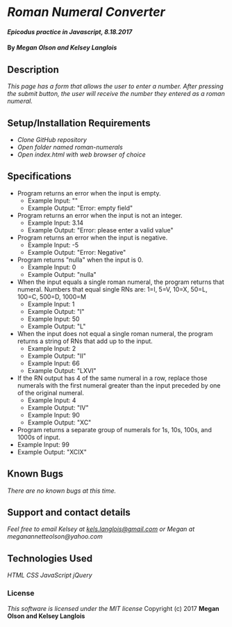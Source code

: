 # _Roman Numeral Converter_

#### _Epicodus practice in Javascript, 8.18.2017_

#### By _**Megan Olson and Kelsey Langlois**_

## Description

_This page has a form that allows the user to enter a number. After pressing the submit button, the user will receive the number they entered as a roman numeral._

## Setup/Installation Requirements

* _Clone GitHub repository_
* _Open folder named roman-numerals_
* _Open index.html with web browser of choice_

## Specifications

* Program returns an error when the input is empty.
  * Example Input: ""
  * Example Output: "Error: empty field"
* Program returns an error when the input is not an integer.
  * Example Input: 3.14
  * Example Output: "Error: please enter a valid value"
* Program returns an error when the input is negative.
  * Example Input: -5
  * Example Output: "Error: Negative"
* Program returns "nulla" when the input is 0.
  * Example Input: 0
  * Example Output: "nulla"
* When the input equals a single roman numeral, the program returns that numeral. Numbers that equal single RNs are: 1=I, 5=V, 10=X, 50=L, 100=C, 500=D, 1000=M
  * Example Input: 1
  * Example Output: "I"
  * Example Input: 50
  * Example Output: "L"
* When the input does not equal a single roman numeral, the program returns a string of RNs that add up to the input.
  * Example Input: 2
  * Example Output: "II"
  * Example Input: 66
  * Example Output: "LXVI"
* If the RN output has 4 of the same numeral in a row, replace those numerals with the first numeral greater than the input preceded by one of the original numeral.
  * Example Input: 4
  * Example Output: "IV"
  * Example Input: 90
  * Example Output: "XC"
* Program returns a separate group of numerals for 1s, 10s, 100s, and 1000s of input.
 * Example Input: 99
 * Example Output: "XCIX"

 ## Known Bugs

 _There are no known bugs at this time._

 ## Support and contact details

 _Feel free to email Kelsey at kels.langlois@gmail.com or Megan at meganannetteolson@yahoo.com_

 ## Technologies Used

 _HTML CSS JavaScript jQuery_

 ### License

 *This software is licensed under the MIT license*
 Copyright (c) 2017 **Megan Olson and Kelsey Langlois**
